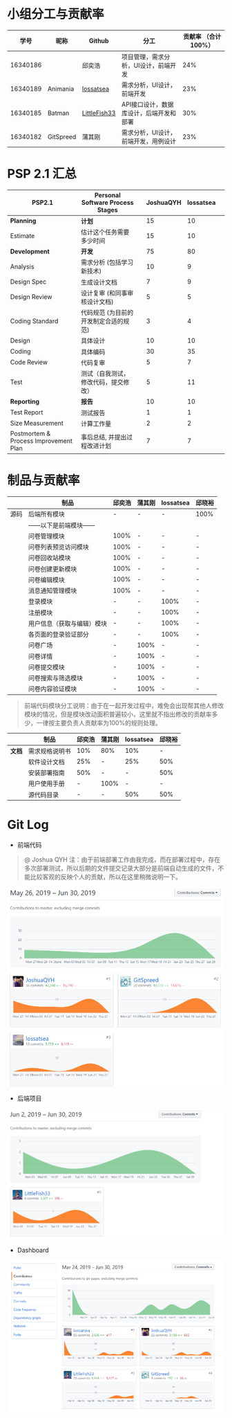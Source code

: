 # 小组分工与贡献率

| 学号     | 昵称 | Github | 分工                                    | 贡献率 （合计100%） |
| -------- | ------ | --------------------------------------- | ------------------- | ------------------- |
| 16340186 |  | 邱奕浩 | 项目管理，需求分析，UI设计，前端开发    |  24%                 |
| 16340189 | Animania | [lossatsea](https://github.com/lossatsea) | 需求分析，UI设计，前端开发              | 23%                 |
| 16340185 | Batman | [LittleFish33](https://github.com/LittleFish33) | API接口设计，数据库设计，后端开发和部署 | 30%                 |
| 16340182 | GitSpreed | 蒲其刚 | 需求分析，UI设计，前端开发，用例设计    | 23%                  |

# PSP 2.1 汇总

| PSP2.1                                | Personal Software Process Stages      |      | JoshuaQYH | lossatsea |      |
| ------------------------------------- | ------------------------------------- | ---- | --------- | --------- | ---- |
| **Planning**                          | **计划**                              |      | 15        | 10        |      |
| Estimate                              | 估计这个任务需要多少时间              |      | 15        | 10        |      |
| **Development**                       | **开发**                              |      | 75        | 80        |      |
| Analysis                              | 需求分析 (包括学习新技术)             |      | 10        | 9         |      |
| Design Spec                           | 生成设计文档                          |      | 7         | 9         |      |
| Design Review                         | 设计复审 (和同事审核设计文档)         |      | 5         | 5         |      |
| Coding Standard                       | 代码规范 (为目前的开发制定合适的规范) |      | 3         | 4         |      |
| Design                                | 具体设计                              |      | 10        | 10        |      |
| Coding                                | 具体编码                              |      | 30        | 35        |      |
| Code Review                           | 代码复审                              |      | 5         | 7         |      |
| Test                                  | 测试（自我测试，修改代码，提交修改）  |      | 5         | 11        |      |
| **Reporting**                         | **报告**                              |      | 10        | 10        |      |
| Test Report                           | 测试报告                              |      | 1         | 1         |      |
| Size Measurement                      | 计算工作量                            |      | 2         | 2         |      |
| Postmortem & Process Improvement Plan | 事后总结, 并提出过程改进计划          |      | 7         | 7         |      |

# 制品与贡献率


|          | 制品                       | 邱奕浩 | 蒲其刚 | lossatsea | 邱晓裕 |
| -------- | -------------------------- | ------ | ------ | ------ | ------ |
| 源码 | 后端所有模块               | -      | -      | -      | 100%   |
|          | ——以下是前端模块——     |        |        |        |        |
|          | 问卷管理模块               | 100%   | -      | -      | -      |
|          | 问卷列表预览访问模块       | 100%   | -      | -      | -      |
|          | 问卷回收站模块             | 100%   | -      | -      | -      |
|          | 问卷创建更新模块           | 100%   | -      | -      | -      |
|          | 问卷编辑模块               | 100%   | -      | -      | -      |
|          | 消息通知管理模块           | 100%   | -      | -      | -      |
|          | 登录模块                   | -      | -      | 100%   | -      |
|          | 注册模块                   | -      | -      | 100%   | -      |
|          | 用户信息（获取与编辑）模块 | -      | -      | 100%   | -      |
|          | 各页面的登录验证部分       | -      | -      | 100%   | -      |
|          | 问卷广场                  | -      | 100%      | -     | -    |
|          | 问卷详情                  | -       |100%      | -      | -    |
|          | 问卷提交模块              | -       | 100%      | -      | -   |
|          | 问卷搜索与筛选模块        | -        | 100%      | -     | -      |
|          | 问卷内容验证模块          | -        | 100%     | -     |-       |


> 前端代码模块分工说明：由于在一起开发过程中，难免会出现帮其他人修改模块的情况，但是模块改动面积普遍较小，这里就不指出修改的贡献率多少，一律按主要负责人贡献率为100%的规则处理。


|          | 制品           | 邱奕浩 | 蒲其刚 | lossatsea | 邱晓裕 |
| -------- | -------------- | ------ | ------ | ------ | ------ |
| **文档** | 需求规格说明书     | 10% | 80% | 10% | - |
|          | 软件设计文档       | 25%    | -      | 25%    | 50%    |
|          | 安装部署指南   | 50%    | -      | -      | 50%    |
|          | 用户使用手册   | -      | 100%   | -      | -      |
|          | 源代码目录 | -      | -      | 50%   | 50%      |

# Git Log 

* 前端代码

> @ Joshua QYH 注：由于前端部署工作由我完成，而在部署过程中，存在多次部署测试，所以后期的文件提交记录大部分是前端自动生成的文件，不能比较客观的反映个人的贡献，所以在这里稍微说明一下。

![1561867894654](image/1561867894654.png)

* 后端项目

![1561867932088](image/1561867932088.png)

* Dashboard

![](https://raw.githubusercontent.com/JoshuaQYH/blogImage/master/img/20190630214254.png)


